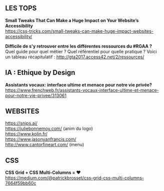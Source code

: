 ## LES TOPS

**Small Tweaks That Can Make a Huge Impact on Your Website’s Accessibility**  
https://css-tricks.com/small-tweaks-can-make-huge-impact-websites-accessibility/

**Difficile de s'y retrouver entre les différentes ressources du #RGAA ?**   
Quel guide pour quel métier ? Quel référentiel pour quelle pratique ? Voici un tableau récapitulatif :
http://gta2017.access42.net/2/ressources/

## IA : Ethique by Design

**Assistants vocaux: interface ultime et menace pour notre vie privée?**
https://www.frenchweb.fr/assistants-vocaux-interface-ultime-et-menace-pour-notre-vie-privee/313061


## WEBSITES

https://snips.ai/  
https://juliebonnemoy.com/ (anim du logo)  
https://www.kolin.fr/  
https://www.jasonyanfrancis.com/  
http://www.cantorfineart.com/ (menu)   


## CSS

**CSS Grid + CSS Multi-Columns = ♥**  
https://medium.com/@patrickbrosset/css-grid-css-multi-columns-7664f59bb60c
